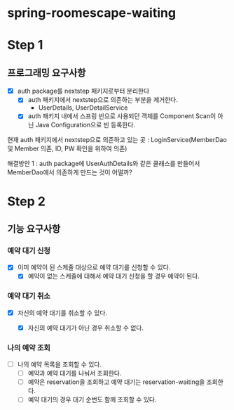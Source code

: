 # spring-roomescape-waiting

# Step 1
## 프로그래밍 요구사항
* [x] auth package를 nextstep 패키지로부터 분리한다
    * [x] auth 패키지에서 nextstep으로 의존하는 부분을 제거한다.
      * UserDetails, UserDetailService
    * [x] auth 패키지 내에서 스프링 빈으로 사용되던 객체를 Component Scan이 아닌 Java Configuration으로 빈 등록한다.

현재 auth 패키지에서 nextstep으로 의존하고 있는 곳 : LoginService(MemberDao 및 Member 의존, ID, PW 확인을 위하여 의존)

해결방안 1 : auth package에 UserAuthDetails와 같은 클래스를 만들어서 MemberDao에서 의존하게 만드는 것이 어떨까?



# Step 2
## 기능 요구사항
### 예약 대기 신청
* [x] 이미 예약이 된 스케줄 대상으로 예약 대기를 신청할 수 있다.
  * [x] 예약이 없는 스케줄에 대해서 예약 대기 신청을 할 경우 예약이 된다.

### 예약 대기 취소
* [x] 자신의 예약 대기를 취소할 수 있다.
    * [x] 자신의 예약 대기가 아닌 경우 취소할 수 없다.


### 나의 예약 조회
* [ ] 나의 예약 목록을 조회할 수 있다.
    * [ ] 예약과 예약 대기를 나눠서 조회한다.
    * [ ] 예약은 reservation을 조회하고 예약 대기는 reservation-waiting을 조회한다.
    * [ ] 예약 대기의 경우 대기 순번도 함께 조회할 수 있다.
